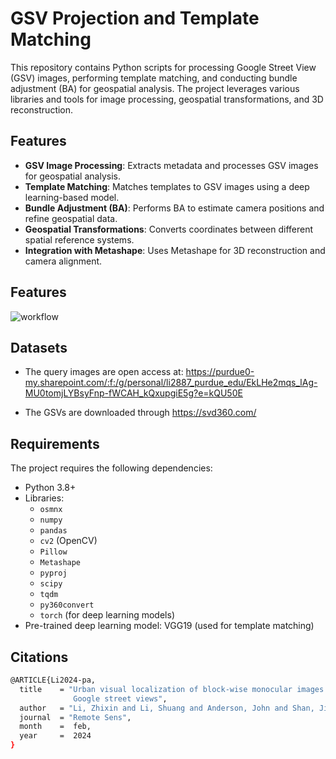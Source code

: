 # GSV Projection and Template Matching

This repository contains Python scripts for processing Google Street View (GSV) images, performing template matching, and conducting bundle adjustment (BA) for geospatial analysis. The project leverages various libraries and tools for image processing, geospatial transformations, and 3D reconstruction.

## Features

- **GSV Image Processing**: Extracts metadata and processes GSV images for geospatial analysis.
- **Template Matching**: Matches templates to GSV images using a deep learning-based model.
- **Bundle Adjustment (BA)**: Performs BA to estimate camera positions and refine geospatial data.
- **Geospatial Transformations**: Converts coordinates between different spatial reference systems.
- **Integration with Metashape**: Uses Metashape for 3D reconstruction and camera alignment.

## Features

![workflow](https://github.com/user-attachments/assets/a6090841-6077-4c64-994a-c4518508bbd5)

## Datasets

- The query images are open access at: https://purdue0-my.sharepoint.com/:f:/g/personal/li2887_purdue_edu/EkLHe2mqs_lAg-MU0tomjLYBsyFnp-fWCAH_kQxupgiE5g?e=kQU50E

- The GSVs are downloaded through https://svd360.com/

## Requirements

The project requires the following dependencies:

- Python 3.8+
- Libraries:
  - `osmnx`
  - `numpy`
  - `pandas`
  - `cv2` (OpenCV)
  - `Pillow`
  - `Metashape`
  - `pyproj`
  - `scipy`
  - `tqdm`
  - `py360convert`
  - `torch` (for deep learning models)
- Pre-trained deep learning model: VGG19 (used for template matching)

## Citations
```bash
@ARTICLE{Li2024-pa,
  title    = "Urban visual localization of block-wise monocular images with
              Google street views",
  author   = "Li, Zhixin and Li, Shuang and Anderson, John and Shan, Jie",
  journal  = "Remote Sens",
  month    =  feb,
  year     =  2024
}
```
